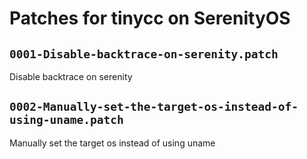 # Patches for tinycc on SerenityOS

## `0001-Disable-backtrace-on-serenity.patch`

Disable backtrace on serenity


## `0002-Manually-set-the-target-os-instead-of-using-uname.patch`

Manually set the target os instead of using uname


